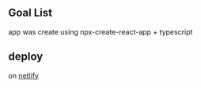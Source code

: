 ## Goal List
app was create using npx-create-react-app + typescript

## deploy
on [netlify](https://goal-list.netlify.app/)